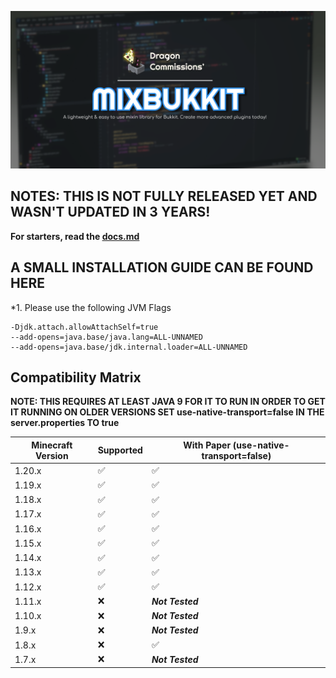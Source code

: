 ![MixBukkit](https://raw.githubusercontent.com/DragonCommissions/MixBukkit/master/MixBukkit.png)
##

## NOTES: THIS IS NOT FULLY RELEASED YET AND WASN'T UPDATED IN 3 YEARS!

**For starters, read the [docs.md](https://github.com/Idiotischer/Blender/blob/docs/docs.md)**
##

## A SMALL INSTALLATION GUIDE CAN BE FOUND HERE

*1. Please use the following JVM Flags

    -Djdk.attach.allowAttachSelf=true
    --add-opens=java.base/java.lang=ALL-UNNAMED
    --add-opens=java.base/jdk.internal.loader=ALL-UNNAMED

## Compatibility Matrix
**NOTE: THIS REQUIRES AT LEAST JAVA 9 FOR IT TO RUN IN ORDER TO GET IT RUNNING ON OLDER VERSIONS SET use-native-transport=false IN THE server.properties TO true** 

| Minecraft Version | Supported | With Paper (use-native-transport=false) |
|-------------------|-----------|-----------------------------------------|
| 1.20.x            | ✅        | ✅                                     |
| 1.19.x            | ✅        | ✅                                     |
| 1.18.x            | ✅        | ✅                                     |
| 1.17.x            | ✅        | ✅                                     |
| 1.16.x            | ✅        | ✅                                     |
| 1.15.x            | ✅        | ✅                                     |
| 1.14.x            | ✅        | ✅                                     |
| 1.13.x            | ✅        | ✅                                     |
| 1.12.x            | ✅        | ✅                                     |
| 1.11.x            | ❌        | ***Not Tested***                        |
| 1.10.x            | ❌        | ***Not Tested***                        |
| 1.9.x             | ❌        | ***Not Tested***                        |
| 1.8.x             | ❌        | ✅                                     |
| 1.7.x             | ❌        | ***Not Tested***                        |

